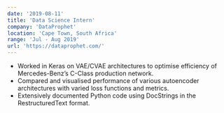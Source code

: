 ```yaml
---
date: '2019-08-11'
title: 'Data Science Intern'
company: 'DataProphet'
location: 'Cape Town, South Africa'
range: 'Jul - Aug 2019'
url: 'https://dataprophet.com/'
---
```


- Worked in Keras on VAE/CVAE architectures to optimise efficiency of Mercedes-Benz’s C-Class production network.
- Compared and visualised performance of various autoencoder architectures with varied loss functions and metrics.
- Extensively documented Python code using DocStrings in the RestructuredText format.
